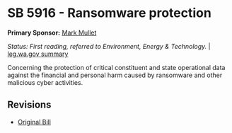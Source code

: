 # SB 5916 - Ransomware protection
**Primary Sponsor:** [Mark Mullet](/person/leg/mark.mullet.md)

*Status: First reading, referred to Environment, Energy & Technology.* | [leg.wa.gov summary](https://app.leg.wa.gov/billsummary?BillNumber=5916&Year=2021)

Concerning the protection of critical constituent and state operational data against the financial and personal harm caused by ransomware and other malicious cyber activities.

## Revisions
* [Original Bill](1/)